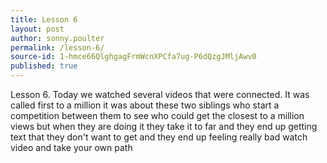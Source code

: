 ```yaml
---
title: Lesson 6
layout: post
author: sonny.poulter
permalink: /lesson-6/
source-id: 1-hmce66QlghgagFrmWcnXPCfa7ug-P6dQzgJMljAwv0
published: true
---
```

Lesson 6. Today we watched several videos that were connected. It was called first to a million it was about these two siblings who start a competition between them to see who could get the closest to a million views but when they are doing it they take it to far and  they end up getting text that they don't want to get and they end up feeling really bad watch video and take your own path

